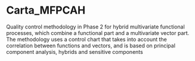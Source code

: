 # Carta_MFPCAH
Quality control methodology in Phase 2 for hybrid multivariate functional processes, which combine a functional part and a multivariate vector part. The methodology uses a control chart that takes into account the correlation between functions and vectors, and is based on principal component analysis, hybrids and sensitive components
